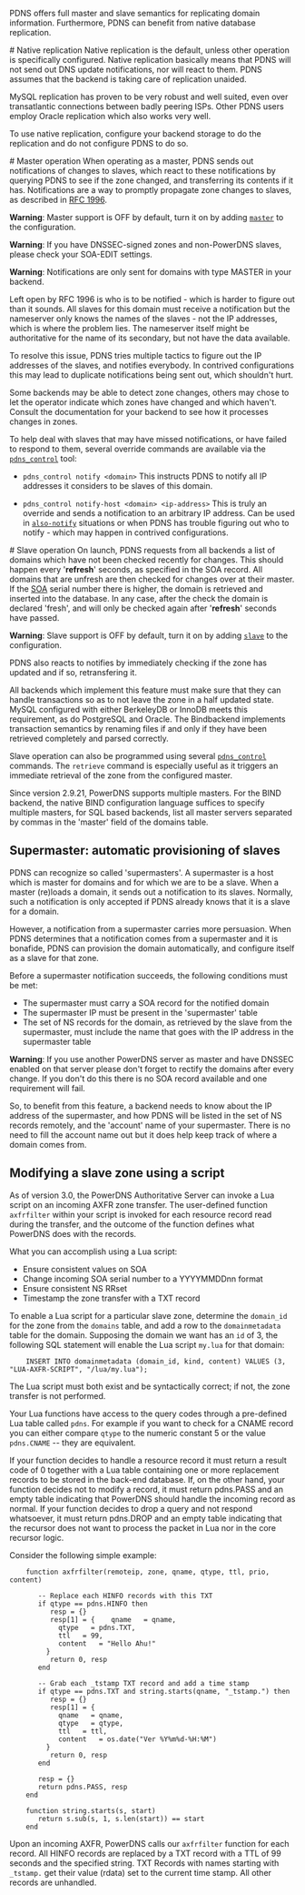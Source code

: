 PDNS offers full master and slave semantics for replicating domain information. Furthermore, PDNS can benefit from native database replication.

# Native replication
Native replication is the default, unless other operation is specifically configured. Native replication basically means that PDNS will not send out DNS update notifications, nor will react to them. PDNS assumes that the backend is taking care of replication unaided.

MySQL replication has proven to be very robust and well suited, even over transatlantic connections between badly peering ISPs. Other PDNS users employ Oracle replication which also works very well.

To use native replication, configure your backend storage to do the replication and do not configure PDNS to do so.

# Master operation
When operating as a master, PDNS sends out notifications of changes to slaves, which react to these notifications by querying PDNS to see if the zone changed, and transferring its contents if it has. Notifications are a way to promptly propagate zone changes to slaves, as described in [RFC 1996](http://tools.ietf.org/html/rfc1996).

**Warning**: Master support is OFF by default, turn it on by adding [`master`](settings.md#master) to the configuration.

**Warning**: If you have DNSSEC-signed zones and non-PowerDNS slaves, please check your SOA-EDIT settings.

**Warning**: Notifications are only sent for domains with type MASTER in your backend.

Left open by RFC 1996 is who is to be notified - which is harder to figure out than it sounds. All slaves for this domain must receive a notification but the nameserver only knows the names of the slaves - not the IP addresses, which is where the problem lies. The nameserver itself might be authoritative for the name of its secondary, but not have the data available.

To resolve this issue, PDNS tries multiple tactics to figure out the IP addresses of the slaves, and notifies everybody. In contrived configurations this may lead to duplicate notifications being sent out, which shouldn't hurt.

Some backends may be able to detect zone changes, others may chose to let the operator indicate which zones have changed and which haven't. Consult the documentation for your backend to see how it processes changes in zones.

To help deal with slaves that may have missed notifications, or have failed to respond to them, several override commands are available via the [`pdns_control`](../appendix/pdns-internals.html#pdnscontrol) tool:

* `pdns_control notify <domain>`
This instructs PDNS to notify all IP addresses it considers to be slaves of this domain.

* `pdns_control notify-host <domain> <ip-address>`
This is truly an override and sends a notification to an arbitrary IP address. Can be used in [`also-notify`](settings.md#also-notify) situations or when PDNS has trouble figuring out who to notify - which may happen in contrived configurations.

# Slave operation
On launch, PDNS requests from all backends a list of domains which have not been checked recently for changes. This should happen every '**refresh**' seconds, as specified in the SOA record. All domains that are unfresh are then checked for changes over at their master. If the [SOA](../types.md#soa) serial number there is higher, the domain is retrieved and inserted into the database. In any case, after the check the domain is declared 'fresh', and will only be checked again after '**refresh**' seconds have passed.

**Warning**: Slave support is OFF by default, turn it on by adding [`slave`](settings.md#slave) to the configuration.

PDNS also reacts to notifies by immediately checking if the zone has updated and if so, retransfering it.

All backends which implement this feature must make sure that they can handle transactions so as to not leave the zone in a half updated state. MySQL configured with either BerkeleyDB or InnoDB meets this requirement, as do PostgreSQL and Oracle. The Bindbackend implements transaction semantics by renaming files if and only if they have been retrieved completely and parsed correctly.

Slave operation can also be programmed using several [`pdns_control`](../appendix/pdns-internals.md#pdnscontrol) commands. The `retrieve` command is especially useful as it triggers an immediate retrieval of the zone from the configured master.

Since version 2.9.21, PowerDNS supports multiple masters. For the BIND backend, the native BIND configuration language suffices to specify multiple masters, for SQL based backends, list all master servers separated by commas in the 'master' field of the domains table.

## Supermaster: automatic provisioning of slaves
PDNS can recognize so called 'supermasters'. A supermaster is a host which is master for domains and for which we are to be a slave. When a master (re)loads a domain, it sends out a notification to its slaves. Normally, such a notification is only accepted if PDNS already knows that it is a slave for a domain.

However, a notification from a supermaster carries more persuasion. When PDNS determines that a notification comes from a supermaster and it is bonafide, PDNS can provision the domain automatically, and configure itself as a slave for that zone.

Before a supermaster notification succeeds, the following conditions must be met:
-   The supermaster must carry a SOA record for the notified domain
-   The supermaster IP must be present in the 'supermaster' table
-   The set of NS records for the domain, as retrieved by the slave from the supermaster, must include the name that goes with the IP address in the supermaster table

**Warning**: If you use another PowerDNS server as master and have DNSSEC enabled on that server please don't forget to rectify the domains after every change. If you don't do this there is no SOA record available and one requirement will fail.

So, to benefit from this feature, a backend needs to know about the IP address of the supermaster, and how PDNS will be listed in the set of NS records remotely, and the 'account' name of your supermaster. There is no need to fill the account name out but it does help keep track of where a domain comes from.

## Modifying a slave zone using a script
As of version 3.0, the PowerDNS Authoritative Server can invoke a Lua script on an incoming AXFR zone transfer. The user-defined function `axfrfilter` within your script is invoked for each resource record read during the transfer, and the outcome of the function defines what PowerDNS does with the records.

What you can accomplish using a Lua script:
-   Ensure consistent values on SOA
-   Change incoming SOA serial number to a YYYYMMDDnn format
-   Ensure consistent NS RRset
-   Timestamp the zone transfer with a TXT record

To enable a Lua script for a particular slave zone, determine the `domain_id` for the zone from the `domains` table, and add a row to the `domainmetadata` table for the domain. Supposing the domain we want has an `id` of 3, the following SQL statement will enable the Lua script `my.lua` for that domain:

```
    INSERT INTO domainmetadata (domain_id, kind, content) VALUES (3, "LUA-AXFR-SCRIPT", "/lua/my.lua");
```

The Lua script must both exist and be syntactically correct; if not, the zone transfer is not performed.

Your Lua functions have access to the query codes through a pre-defined Lua table called `pdns`. For example if you want to check for a CNAME record you can either compare `qtype` to the numeric constant 5 or the value `pdns.CNAME` -- they are equivalent.

If your function decides to handle a resource record it must return a result code of 0 together with a Lua table containing one or more replacement records to be stored in the back-end database. If, on the other hand, your function decides not to modify a record, it must return pdns.PASS and an empty table indicating that PowerDNS should handle the incoming record as normal. If your function decides to drop a query and not respond whatsoever, it must return pdns.DROP and an empty table indicating that the recursor does not want to process the packet in Lua nor in the core recursor logic.

Consider the following simple example:

```
    function axfrfilter(remoteip, zone, qname, qtype, ttl, prio, content)

       -- Replace each HINFO records with this TXT
       if qtype == pdns.HINFO then
          resp = {}
          resp[1] = {    qname   = qname,
            qtype   = pdns.TXT,
            ttl   = 99,
            content   = "Hello Ahu!"
         }
          return 0, resp
       end

       -- Grab each _tstamp TXT record and add a time stamp
       if qtype == pdns.TXT and string.starts(qname, "_tstamp.") then
          resp = {}
          resp[1] = {
            qname   = qname,
            qtype   = qtype,
            ttl   = ttl,
            content   = os.date("Ver %Y%m%d-%H:%M")
         }
          return 0, resp
       end

       resp = {}
       return pdns.PASS, resp
    end

    function string.starts(s, start)
       return s.sub(s, 1, s.len(start)) == start
    end
```

Upon an incoming AXFR, PowerDNS calls our `axfrfilter` function for each record. All HINFO records are replaced by a TXT record with a TTL of 99 seconds and the specified string. TXT Records with names starting with `_tstamp.` get their value (rdata) set to the current time stamp. All other records are unhandled.
